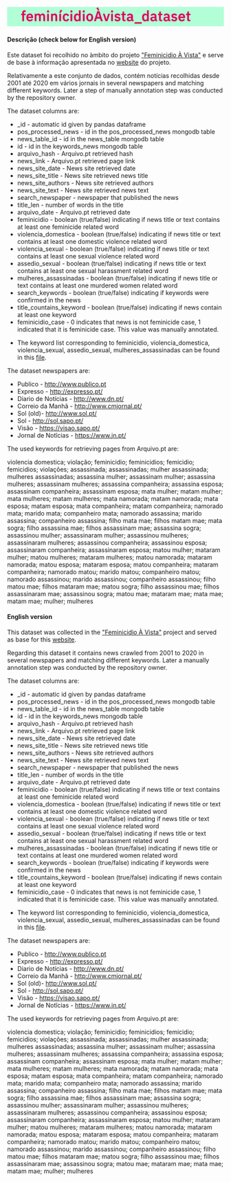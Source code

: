 ![name](https://github.com/paulafortuna/images/blob/main/title_dataset.png)

#### Descrição (check below for English version)

Este dataset foi recolhido no àmbito do projeto ["Feminicidio À Vista"](https://github.com/paulafortuna/feminicidioAvista) e serve de base à informação apresentada no [website](https://feminicidioavista.herokuapp.com/) do projeto. 

Relativamente  a este conjunto de dados, contém notícias recolhidas desde 2001 até 2020 em vários jornais in several newspapers and matching different keywords. Later a step of manually annotation step was conducted by 
the repository owner. 


The dataset columns are:

- _id	- automatic id given by pandas dataframe
- pos_processed_news - id in the pos_processed_news mongodb table
- news_table_id	- id in the news_table mongodb table
- id - id in the keywords_news mongodb table
- arquivo_hash -	Arquivo.pt retrieved hash
- news_link	- Arquivo.pt retrieved page link
- news_site_date - News site retrieved date 	
- news_site_title	- News site retrieved news title 	
- news_site_authors -	News site retrieved authors 	
- news_site_text - News site retrieved news text 		
- search_newspaper - newspaper that published the news	
- title_len	- number of words in the title
- arquivo_date - Arquivo.pt retrieved date
- feminicidio -	boolean (true/false) indicating if news title or text contains at least one feminicide related word
- violencia_domestica -	boolean (true/false) indicating if news title or text contains at least one domestic violence related word
- violencia_sexual - boolean (true/false) indicating if news title or text contains at least one sexual violence related word
- assedio_sexual - boolean (true/false) indicating if news title or text contains at least one sexual harassment related word
- mulheres_assassinadas -	boolean (true/false) indicating if news title or text contains at least one murdered women related word
- search_keywords	- boolean (true/false) indicating if keywords were confirmed in the news
- title_countains_keyword	- boolean (true/false) indicating if news contain at least one keyword
- feminicidio_case - 0 indicates that news is not feminicide case, 1 indicated that it is feminicide case. This value was manually annotated.

* The keyword list corresponding to feminicidio, violencia_domestica, violencia_sexual, assedio_sexual, mulheres_assassinadas can be found in this [file](https://github.com/paulafortuna/feminicidioAvista/blob/main/crawling/Variables.py).


The dataset newspapers are:
- Publico - http://www.publico.pt
- Expresso - http://expresso.pt/
- Diario de Notícias - http://www.dn.pt/
- Correio da Manhã - http://www.cmjornal.pt/
- Sol (old)- http://www.sol.pt/
- Sol - http://sol.sapo.pt/ 
- Visão - https://visao.sapo.pt/
- Jornal de Notĩcias - https://www.jn.pt/


The used keywords for retrieving pages from Arquivo.pt are:

violencia domestica; violação; feminicidio; feminicidios; femicidio; femicidios; violações; assassinada; assassinadas; mulher assassinada; mulheres assassinadas; assassina mulher; assassinam mulher; assassina mulheres; assassinam mulheres; assassina companheira; assassina esposa; assassinam companheira; assassinam esposa; mata mulher; matam mulher; mata mulheres; matam mulheres; mata namorada; matam namorada; mata esposa; matam esposa; mata companheira; matam companheira; namorado mata; marido mata; companheiro mata; namorado assassina; marido assassina; companheiro assassina; filho mata mae; filhos matam mae; mata sogra; filho assassina mae; filhos assassinam mae; assassina sogra; assassinou mulher; assassinaram mulher; assassinou mulheres; assassinaram mulheres; assassinou companheira; assassinou esposa; assassinaram companheira; assassinaram esposa; matou mulher; mataram mulher; matou mulheres; mataram mulheres; matou namorada; mataram namorada; matou esposa; mataram esposa; matou companheira; mataram companheira; namorado matou; marido matou; companheiro matou; namorado assassinou; marido assassinou; companheiro assassinou; filho matou mae; filhos mataram mae; matou sogra; filho assassinou mae; filhos assassinaram mae; assassinou sogra; matou mae; mataram mae; mata mae; matam mae; mulher; mulheres



#### English version

This dataset was collected in the ["Feminicidio À Vista"](https://github.com/paulafortuna/feminicidioAvista) project and served as base for this [website](https://feminicidioavista.herokuapp.com/). 

Regarding this dataset it contains news crawled from 2001 to 2020 in several newspapers and matching different keywords. Later a manually annotation step was conducted by 
the repository owner. 


The dataset columns are:

- _id	- automatic id given by pandas dataframe
- pos_processed_news - id in the pos_processed_news mongodb table
- news_table_id	- id in the news_table mongodb table
- id - id in the keywords_news mongodb table
- arquivo_hash -	Arquivo.pt retrieved hash
- news_link	- Arquivo.pt retrieved page link
- news_site_date - News site retrieved date 	
- news_site_title	- News site retrieved news title 	
- news_site_authors -	News site retrieved authors 	
- news_site_text - News site retrieved news text 		
- search_newspaper - newspaper that published the news	
- title_len	- number of words in the title
- arquivo_date - Arquivo.pt retrieved date
- feminicidio -	boolean (true/false) indicating if news title or text contains at least one feminicide related word
- violencia_domestica -	boolean (true/false) indicating if news title or text contains at least one domestic violence related word
- violencia_sexual - boolean (true/false) indicating if news title or text contains at least one sexual violence related word
- assedio_sexual - boolean (true/false) indicating if news title or text contains at least one sexual harassment related word
- mulheres_assassinadas -	boolean (true/false) indicating if news title or text contains at least one murdered women related word
- search_keywords	- boolean (true/false) indicating if keywords were confirmed in the news
- title_countains_keyword	- boolean (true/false) indicating if news contain at least one keyword
- feminicidio_case - 0 indicates that news is not feminicide case, 1 indicated that it is feminicide case. This value was manually annotated.

* The keyword list corresponding to feminicidio, violencia_domestica, violencia_sexual, assedio_sexual, mulheres_assassinadas can be found in this [file](https://github.com/paulafortuna/feminicidioAvista/blob/main/crawling/Variables.py).


The dataset newspapers are:
- Publico - http://www.publico.pt
- Expresso - http://expresso.pt/
- Diario de Notícias - http://www.dn.pt/
- Correio da Manhã - http://www.cmjornal.pt/
- Sol (old)- http://www.sol.pt/
- Sol - http://sol.sapo.pt/ 
- Visão - https://visao.sapo.pt/
- Jornal de Notĩcias - https://www.jn.pt/


The used keywords for retrieving pages from Arquivo.pt are:

violencia domestica; violação; feminicidio; feminicidios; femicidio; femicidios; violações; assassinada; assassinadas; mulher assassinada; mulheres assassinadas; assassina mulher; assassinam mulher; assassina mulheres; assassinam mulheres; assassina companheira; assassina esposa; assassinam companheira; assassinam esposa; mata mulher; matam mulher; mata mulheres; matam mulheres; mata namorada; matam namorada; mata esposa; matam esposa; mata companheira; matam companheira; namorado mata; marido mata; companheiro mata; namorado assassina; marido assassina; companheiro assassina; filho mata mae; filhos matam mae; mata sogra; filho assassina mae; filhos assassinam mae; assassina sogra; assassinou mulher; assassinaram mulher; assassinou mulheres; assassinaram mulheres; assassinou companheira; assassinou esposa; assassinaram companheira; assassinaram esposa; matou mulher; mataram mulher; matou mulheres; mataram mulheres; matou namorada; mataram namorada; matou esposa; mataram esposa; matou companheira; mataram companheira; namorado matou; marido matou; companheiro matou; namorado assassinou; marido assassinou; companheiro assassinou; filho matou mae; filhos mataram mae; matou sogra; filho assassinou mae; filhos assassinaram mae; assassinou sogra; matou mae; mataram mae; mata mae; matam mae; mulher; mulheres
